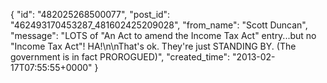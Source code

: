  {
   "id": "482025268500077",
   "post_id": "462493170453287_481602425209028",
   "from_name": "Scott Duncan",
   "message": "LOTS of \"An Act to amend the Income Tax Act\" entry...but no \"Income Tax Act\"! HA!\n\nThat's ok. They're just STANDING BY. (The government is in fact PROROGUED)",
   "created_time": "2013-02-17T07:55:55+0000"
 }
